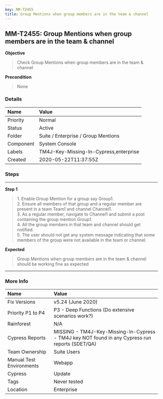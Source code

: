 ```yaml
---
key: MM-T2455
title: Group Mentions when group members are in the team & channel
---
```


## MM-T2455: Group Mentions when group members are in the team & channel

**Objective**

> <article>Check Group Mentions when group members are in the team &amp; channel</article>

**Precondition**

> <article>None</article>

### Details

| Name      | Value                                  |
| :-------- | :------------------------------------- |
| Priority  | Normal                                 |
| Status    | Active                                 |
| Folder    | Suite / Enterprise / Group Mentions    |
| Component | System Console                         |
| Labels    | TM4J-Key-Missing-In-Cypress,enterprise |
| Created   | 2020-05-22T11:37:55Z                   |

### Steps

<hr/>

**Step 1**

> <article>1. Enable Group Mention for a group say Group1.<br />    2. Ensure all members of that group and a regular member are present in a team Team1 and channel Channel1. <br />    3. As a regular member, navigate to Channel1 and submit a post containing the group mention Group1. <br />    4. All the group members in that team and channel should get notified. <br />    5. The user should not get any system message indicating that some members of the group were not available in the team or channel.</article>

**Expected**

> <article>Group Mentions when group members are in the team &amp; channel should be working fine as expected</article>

<hr/>

### More Info

| Name                     | Value                                                                                           |
| :----------------------- | :---------------------------------------------------------------------------------------------- |
| Fix Versions             | v5.24 (June 2020)                                                                               |
| Priority P1 to P4        | P3 - Deep Functions (Do extensive scenarios work?)                                              |
| Rainforest               | N/A                                                                                             |
| Cypress Reports          | MISSING - TM4J-Key-Missing-In-Cypress - TM4J key NOT found in any Cypress run reports (SDET/QA) |
| Team Ownership           | Suite Users                                                                                     |
| Manual Test Environments | Webapp                                                                                          |
| Cypress                  | Update                                                                                          |
| Tags                     | Never tested                                                                                    |
| Location                 | Enterprise                                                                                      |
